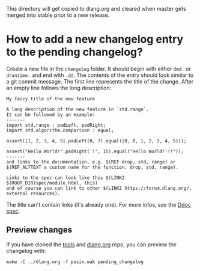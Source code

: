 This directory will get copied to dlang.org and cleared when master gets
merged into stable prior to a new release.

How to add a new changelog entry to the pending changelog?
==========================================================

Create a new file in the `changelog` folder. It should begin with either `dmd.`
or `druntime.` and end with `.dd`. The contents of the entry should look
similar to a git commit message. The first line represents the title of the
change.  After an empty line follows the long description:

```
My fancy title of the new feature

A long description of the new feature in `std.range`.
It can be followed by an example:
-------
import std.range : padLeft, padRight;
import std.algorithm.comparison : equal;

assert([1, 2, 3, 4, 5].padLeft(0, 7).equal([0, 0, 1, 2, 3, 4, 5]));

assert("Hello World!".padRight('!', 15).equal("Hello World!!!!"));
-------
and links to the documentation, e.g. $(REF drop, std, range) or
$(REF_ALTTEXT a custom name for the function, drop, std, range).

Links to the spec can look like this $(LINK2 $(ROOT_DIR)spec/module.html, this)
and of course you can link to other $(LINK2 https://forum.dlang.org/, external resources).
```

The title can't contain links (it's already one).
For more infos, see the [Ddoc spec](https://dlang.org/spec/ddoc.html).

Preview changes
---------------

If you have cloned the [tools](https://github.com/dlang/tools) and [dlang.org](https://github.com/dlang/dlang.org) repo,
you can preview the changelog with:

```
make -C ../dlang.org -f posix.mak pending_changelog
```
